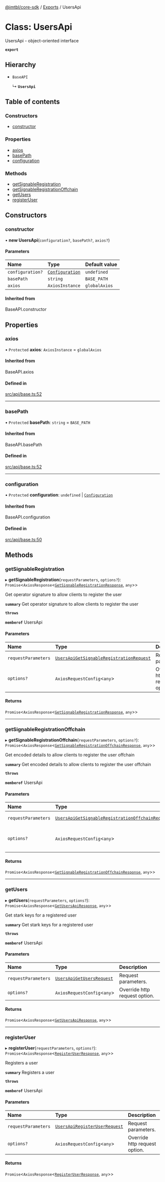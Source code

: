 [@imtbl/core-sdk](../README.md) / [Exports](../modules.md) / UsersApi

# Class: UsersApi

UsersApi - object-oriented interface

**`export`** 

## Hierarchy

- `BaseAPI`

  ↳ **`UsersApi`**

## Table of contents

### Constructors

- [constructor](UsersApi.md#constructor)

### Properties

- [axios](UsersApi.md#axios)
- [basePath](UsersApi.md#basepath)
- [configuration](UsersApi.md#configuration)

### Methods

- [getSignableRegistration](UsersApi.md#getsignableregistration)
- [getSignableRegistrationOffchain](UsersApi.md#getsignableregistrationoffchain)
- [getUsers](UsersApi.md#getusers)
- [registerUser](UsersApi.md#registeruser)

## Constructors

### constructor

• **new UsersApi**(`configuration?`, `basePath?`, `axios?`)

#### Parameters

| Name | Type | Default value |
| :------ | :------ | :------ |
| `configuration?` | [`Configuration`](Configuration.md) | `undefined` |
| `basePath` | `string` | `BASE_PATH` |
| `axios` | `AxiosInstance` | `globalAxios` |

#### Inherited from

BaseAPI.constructor

## Properties

### axios

• `Protected` **axios**: `AxiosInstance` = `globalAxios`

#### Inherited from

BaseAPI.axios

#### Defined in

[src/api/base.ts:52](https://github.com/immutable/imx-core-sdk/blob/7204457/src/api/base.ts#L52)

___

### basePath

• `Protected` **basePath**: `string` = `BASE_PATH`

#### Inherited from

BaseAPI.basePath

#### Defined in

[src/api/base.ts:52](https://github.com/immutable/imx-core-sdk/blob/7204457/src/api/base.ts#L52)

___

### configuration

• `Protected` **configuration**: `undefined` \| [`Configuration`](Configuration.md)

#### Inherited from

BaseAPI.configuration

#### Defined in

[src/api/base.ts:50](https://github.com/immutable/imx-core-sdk/blob/7204457/src/api/base.ts#L50)

## Methods

### getSignableRegistration

▸ **getSignableRegistration**(`requestParameters`, `options?`): `Promise`<`AxiosResponse`<[`GetSignableRegistrationResponse`](../interfaces/GetSignableRegistrationResponse.md), `any`\>\>

Get operator signature to allow clients to register the user

**`summary`** Get operator signature to allow clients to register the user

**`throws`** 

**`memberof`** UsersApi

#### Parameters

| Name | Type | Description |
| :------ | :------ | :------ |
| `requestParameters` | [`UsersApiGetSignableRegistrationRequest`](../interfaces/UsersApiGetSignableRegistrationRequest.md) | Request parameters. |
| `options?` | `AxiosRequestConfig`<`any`\> | Override http request option. |

#### Returns

`Promise`<`AxiosResponse`<[`GetSignableRegistrationResponse`](../interfaces/GetSignableRegistrationResponse.md), `any`\>\>

___

### getSignableRegistrationOffchain

▸ **getSignableRegistrationOffchain**(`requestParameters`, `options?`): `Promise`<`AxiosResponse`<[`GetSignableRegistrationOffchainResponse`](../interfaces/GetSignableRegistrationOffchainResponse.md), `any`\>\>

Get encoded details to allow clients to register the user offchain

**`summary`** Get encoded details to allow clients to register the user offchain

**`throws`** 

**`memberof`** UsersApi

#### Parameters

| Name | Type | Description |
| :------ | :------ | :------ |
| `requestParameters` | [`UsersApiGetSignableRegistrationOffchainRequest`](../interfaces/UsersApiGetSignableRegistrationOffchainRequest.md) | Request parameters. |
| `options?` | `AxiosRequestConfig`<`any`\> | Override http request option. |

#### Returns

`Promise`<`AxiosResponse`<[`GetSignableRegistrationOffchainResponse`](../interfaces/GetSignableRegistrationOffchainResponse.md), `any`\>\>

___

### getUsers

▸ **getUsers**(`requestParameters`, `options?`): `Promise`<`AxiosResponse`<[`GetUsersApiResponse`](../interfaces/GetUsersApiResponse.md), `any`\>\>

Get stark keys for a registered user

**`summary`** Get stark keys for a registered user

**`throws`** 

**`memberof`** UsersApi

#### Parameters

| Name | Type | Description |
| :------ | :------ | :------ |
| `requestParameters` | [`UsersApiGetUsersRequest`](../interfaces/UsersApiGetUsersRequest.md) | Request parameters. |
| `options?` | `AxiosRequestConfig`<`any`\> | Override http request option. |

#### Returns

`Promise`<`AxiosResponse`<[`GetUsersApiResponse`](../interfaces/GetUsersApiResponse.md), `any`\>\>

___

### registerUser

▸ **registerUser**(`requestParameters`, `options?`): `Promise`<`AxiosResponse`<[`RegisterUserResponse`](../interfaces/RegisterUserResponse.md), `any`\>\>

Registers a user

**`summary`** Registers a user

**`throws`** 

**`memberof`** UsersApi

#### Parameters

| Name | Type | Description |
| :------ | :------ | :------ |
| `requestParameters` | [`UsersApiRegisterUserRequest`](../interfaces/UsersApiRegisterUserRequest.md) | Request parameters. |
| `options?` | `AxiosRequestConfig`<`any`\> | Override http request option. |

#### Returns

`Promise`<`AxiosResponse`<[`RegisterUserResponse`](../interfaces/RegisterUserResponse.md), `any`\>\>
